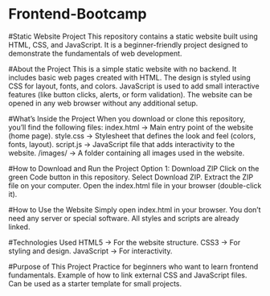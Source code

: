 # Frontend-Bootcamp
#Static Website Project
This repository contains a static website built using HTML, CSS, and JavaScript.
It is a beginner-friendly project designed to demonstrate the fundamentals of web development.

#About the Project
This is a simple static website with no backend.
It includes basic web pages created with HTML.
The design is styled using CSS for layout, fonts, and colors.
JavaScript is used to add small interactive features (like button clicks, alerts, or form validation).
The website can be opened in any web browser without any additional setup.

#What’s Inside the Project
When you download or clone this repository, you’ll find the following files:
index.html → Main entry point of the website (home page).
style.css → Stylesheet that defines the look and feel (colors, fonts, layout).
script.js → JavaScript file that adds interactivity to the website.
/images/ → A folder containing all images used in the website.

#How to Download and Run the Project
Option 1: Download ZIP
Click on the green Code button in this repository.
Select Download ZIP.
Extract the ZIP file on your computer.
Open the index.html file in your browser (double-click it).

#How to Use the Website
Simply open index.html in your browser.
You don’t need any server or special software.
All styles and scripts are already linked.

#Technologies Used
HTML5 → For the website structure.
CSS3 → For styling and design.
JavaScript → For interactivity.

#Purpose of This Project
Practice for beginners who want to learn frontend fundamentals.
Example of how to link external CSS and JavaScript files.
Can be used as a starter template for small projects.




